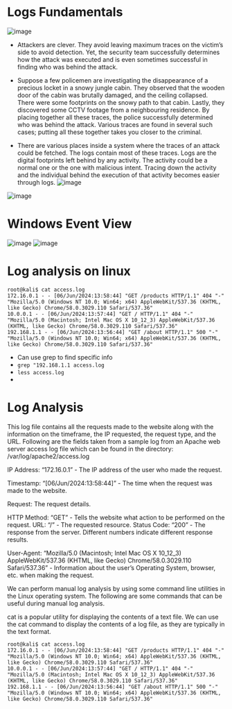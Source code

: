 # Logs Fundamentals
![image](https://github.com/user-attachments/assets/39aee069-ce52-42cf-b00f-c7b03fcf5b1a)

- Attackers are clever. They avoid leaving maximum traces on the victim’s side to avoid detection. Yet, the security team successfully determines how the attack was executed and is even sometimes successful in finding who was behind the attack.

- Suppose a few policemen are investigating the disappearance of a precious locket in a snowy jungle cabin. They observed that the wooden door of the cabin was brutally damaged, and the ceiling collapsed. There were some footprints on the snowy path to that cabin. Lastly, they discovered some CCTV footage from a neighbouring residence. By placing together all these traces, the police successfully determined who was behind the attack. Various traces are found in several such cases; putting all these together takes you closer to the criminal.
- There are various places inside a system where the traces of an attack could be fetched. The logs contain most of these traces. Logs are the digital footprints left behind by any activity. The activity could be a normal one or the one with malicious intent. Tracing down the activity and the individual behind the execution of that activity becomes easier through logs.
![image](https://github.com/user-attachments/assets/a5af7fd9-d5fa-43f1-8187-d0a3381dbc40)

![image](https://github.com/user-attachments/assets/c40143d8-cf51-4706-ab7c-9db21e08fce7)

# Windows Event View
![image](https://github.com/user-attachments/assets/7ed1fdd0-a4d7-40bd-9046-2abd57887fa1)
![image](https://github.com/user-attachments/assets/f8d8ecda-dbe5-47eb-b85c-ba0f7113c817)

# Log analysis on linux
```
root@kali$ cat access.log
172.16.0.1 - - [06/Jun/2024:13:58:44] "GET /products HTTP/1.1" 404 "-" "Mozilla/5.0 (Windows NT 10.0; Win64; x64) AppleWebKit/537.36 (KHTML, like Gecko) Chrome/58.0.3029.110 Safari/537.36"
10.0.0.1 - - [06/Jun/2024:13:57:44] "GET / HTTP/1.1" 404 "-" "Mozilla/5.0 (Macintosh; Intel Mac OS X 10_12_3) AppleWebKit/537.36 (KHTML, like Gecko) Chrome/58.0.3029.110 Safari/537.36"
192.168.1.1 - - [06/Jun/2024:13:56:44] "GET /about HTTP/1.1" 500 "-" "Mozilla/5.0 (Windows NT 10.0; Win64; x64) AppleWebKit/537.36 (KHTML, like Gecko) Chrome/58.0.3029.110 Safari/537.36"
```
- Can use grep to find specific info
- ```grep "192.168.1.1 access.log```
- ```less access.log```
- 

# Log Analysis
This log file contains all the requests made to the website along with the information on the timeframe, the IP requested, the request type, and the URL. Following are the fields taken from a sample log from an Apache web server access log file which can be found in the directory: /var/log/apache2/access.log  

IP Address: “172.16.0.1” - The IP address of the user who made the request.

Timestamp: “[06/Jun/2024:13:58:44]” - The time when the request was made to the website.

Request: The request details.

HTTP Method: “GET” - Tells the website what action to be performed on the request.
URL: “/” - The requested resource.
Status Code: “200” - The response from the server. Different numbers indicate different response results.

User-Agent: “Mozilla/5.0 (Macintosh; Intel Mac OS X 10_12_3) AppleWebKit/537.36 (KHTML, like Gecko) Chrome/58.0.3029.110 Safari/537.36” - Information about the user’s Operating System, browser, etc. when making the request.

We can perform manual log analysis by using some command line utilities in the Linux operating system. The following are some commands that can be useful during manual log analysis. 

cat is a popular utility for displaying the contents of a text file. We can use the cat command to display the contents of a log file, as they are typically in the text format.

```
root@kali$ cat access.log
172.16.0.1 - - [06/Jun/2024:13:58:44] "GET /products HTTP/1.1" 404 "-" "Mozilla/5.0 (Windows NT 10.0; Win64; x64) AppleWebKit/537.36 (KHTML, like Gecko) Chrome/58.0.3029.110 Safari/537.36"
10.0.0.1 - - [06/Jun/2024:13:57:44] "GET / HTTP/1.1" 404 "-" "Mozilla/5.0 (Macintosh; Intel Mac OS X 10_12_3) AppleWebKit/537.36 (KHTML, like Gecko) Chrome/58.0.3029.110 Safari/537.36"
192.168.1.1 - - [06/Jun/2024:13:56:44] "GET /about HTTP/1.1" 500 "-" "Mozilla/5.0 (Windows NT 10.0; Win64; x64) AppleWebKit/537.36 (KHTML, like Gecko) Chrome/58.0.3029.110 Safari/537.36"
```
